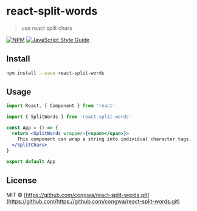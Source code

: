 # react-split-words

> use react split chars

[![NPM](https://img.shields.io/npm/v/react-split-words.svg)](https://www.npmjs.com/package/react-split-words) [![JavaScript Style Guide](https://img.shields.io/badge/code_style-standard-brightgreen.svg)](https://standardjs.com)

## Install

```bash
npm install --save react-split-words
```

## Usage

```jsx
import React, { Component } from 'react'

import { SplitWords } from 'react-split-words'

const App = () => {
  return <SplitWords wrapper={<span></span>}>
    This component can wrap a string into individual character tags.
  </SplitChars>
}

export default App
```

## License

MIT © [https://github.com/congwa/react-split-words.git](https://github.com/https://github.com/congwa/react-split-words.git)
